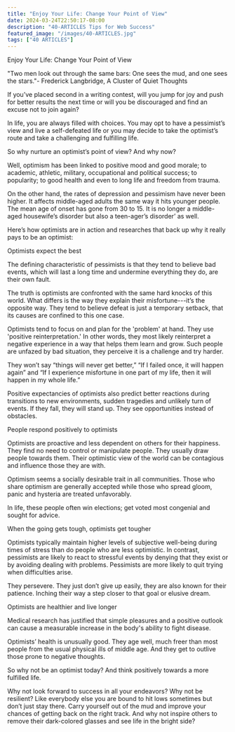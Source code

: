 ```yaml
---
title: "Enjoy Your Life: Change Your Point of View"
date: 2024-03-24T22:50:17-08:00
description: "40-ARTICLES Tips for Web Success"
featured_image: "/images/40-ARTICLES.jpg"
tags: ["40 ARTICLES"]
---
```


Enjoy Your Life: Change Your Point of View


"Two men look out through the same bars: One sees the mud, and one sees the stars."- Frederick Langbridge, A Cluster of Quiet Thoughts 

If you’ve placed second in a writing contest, will you jump for joy and push for better results the next time or will you be discouraged and find an excuse not to join again? 

In life, you are always filled with choices. You may opt to have a pessimist’s view and live a self-defeated life or you may decide to take the optimist’s route and take a challenging and fulfilling life.

So why nurture an optimist’s point of view? And why now?

Well, optimism has been linked to positive mood and good morale; to academic, athletic, military, occupational and political success; to popularity; to good health and even to long life and freedom from trauma.

On the other hand, the rates of depression and pessimism have never been higher. It affects middle-aged adults the same way it hits younger people. The mean age of onset has gone from 30 to 15. It is no longer a middle-aged housewife’s disorder but also a teen-ager’s disorder’ as well.

Here’s how optimists are in action and researches that back up why it really pays to be an optimist:

Optimists expect the best

The defining characteristic of pessimists is that they tend to believe bad events, which will last a long time and undermine everything they do, are their own fault. 

The truth is optimists are confronted with the same hard knocks of this world. What differs is the way they explain their misfortune---it’s the opposite way. They tend to believe defeat is just a temporary setback, that its causes are confined to this one case. 

Optimists tend to focus on and plan for the 'problem' at hand. They use 'positive reinterpretation.' In other words, they most likely reinterpret a negative experience in a way that helps them learn and grow. Such people are unfazed by bad situation, they perceive it is a challenge and try harder.

They won’t say “things will never get better,” “If I failed once, it will happen again” and “If I experience misfortune in one part of my life, then it will happen in my whole life.”

Positive expectancies of optimists also predict better reactions during transitions to new environments, sudden tragedies and unlikely turn of events. If they fall, they will stand up. They see opportunities instead of obstacles. 

People respond positively to optimists

Optimists are proactive and less dependent on others for their happiness. They find no need to control or manipulate people. They usually draw people towards them. Their optimistic view of the world can be contagious and influence those they are with. 

Optimism seems a socially desirable trait in all communities. Those who share optimism are generally accepted while those who spread gloom, panic and hysteria are treated unfavorably. 

In life, these people often win elections; get voted most congenial and sought for advice. 

When the going gets tough, optimists get tougher 

Optimists typically maintain higher levels of subjective well-being during times of stress than do people who are less optimistic. In contrast, pessimists are likely to react to stressful events by denying that they exist or by avoiding dealing with problems. Pessimists are more likely to quit trying when difficulties arise.

They persevere. They just don’t give up easily, they are also known for their patience. Inching their way a step closer to that goal or elusive dream.

Optimists are healthier and live longer

Medical research has justified that simple pleasures and a positive outlook can cause a measurable increase in the body's ability to fight disease.

Optimists’ health is unusually good. They age well, much freer than most people from the usual physical ills of middle age. And they get to outlive those prone to negative thoughts. 

So why not be an optimist today? And think positively towards a more fulfilled life.

Why not look forward to success in all your endeavors? Why not be resilient? Like everybody else you are bound to hit lows sometimes but don’t just stay there. Carry yourself out of the mud and improve your chances of getting back on the right track. And why not inspire others to remove their dark-colored glasses and see life in the bright side? 





